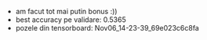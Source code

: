 - am facut tot mai putin bonus :))
- best accuracy pe validare: 0.5365
- pozele din tensorboard: Nov06_14-23-39_69e023c6c8fa